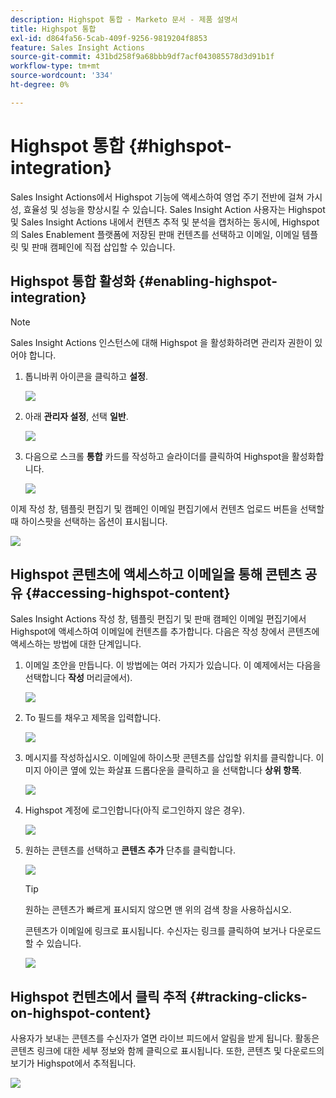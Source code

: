 ```yaml
---
description: Highspot 통합 - Marketo 문서 - 제품 설명서
title: Highspot 통합
exl-id: d864fa56-5cab-409f-9256-9819204f8853
feature: Sales Insight Actions
source-git-commit: 431bd258f9a68bbb9df7acf043085578d3d91b1f
workflow-type: tm+mt
source-wordcount: '334'
ht-degree: 0%

---
```


# Highspot 통합 {#highspot-integration}

Sales Insight Actions에서 Highspot 기능에 액세스하여 영업 주기 전반에 걸쳐 가시성, 효율성 및 성능을 향상시킬 수 있습니다. Sales Insight Action 사용자는 Highspot 및 Sales Insight Actions 내에서 컨텐츠 추적 및 분석을 캡처하는 동시에, Highspot 의 Sales Enablement 플랫폼에 저장된 판매 컨텐츠를 선택하고 이메일, 이메일 템플릿 및 판매 캠페인에 직접 삽입할 수 있습니다.

## Highspot 통합 활성화 {#enabling-highspot-integration}

>[!NOTE]
>
>Sales Insight Actions 인스턴스에 대해 Highspot 을 활성화하려면 관리자 권한이 있어야 합니다.

1. 톱니바퀴 아이콘을 클릭하고 **설정**.

   ![](assets/highspot-integration-1.png)

1. 아래 **관리자 설정**, 선택 **일반**.

   ![](assets/highspot-integration-2.png)

1. 다음으로 스크롤 **통합** 카드를 작성하고 슬라이더를 클릭하여 Highspot을 활성화합니다.

   ![](assets/highspot-integration-3.png)

이제 작성 창, 템플릿 편집기 및 캠페인 이메일 편집기에서 컨텐츠 업로드 버튼을 선택할 때 하이스팟을 선택하는 옵션이 표시됩니다.

![](assets/highspot-integration-4.png)

## Highspot 콘텐츠에 액세스하고 이메일을 통해 콘텐츠 공유 {#accessing-highspot-content}

Sales Insight Actions 작성 창, 템플릿 편집기 및 판매 캠페인 이메일 편집기에서 Highspot에 액세스하여 이메일에 컨텐츠를 추가합니다. 다음은 작성 창에서 콘텐츠에 액세스하는 방법에 대한 단계입니다.

1. 이메일 초안을 만듭니다. 이 방법에는 여러 가지가 있습니다. 이 예제에서는 다음을 선택합니다 **작성** 머리글에서).

   ![](assets/highspot-integration-5.png)

1. To 필드를 채우고 제목을 입력합니다.

   ![](assets/highspot-integration-6.png)

1. 메시지를 작성하십시오. 이메일에 하이스팟 콘텐츠를 삽입할 위치를 클릭합니다. 이미지 아이콘 옆에 있는 화살표 드롭다운을 클릭하고 을 선택합니다 **상위 항목**.

   ![](assets/highspot-integration-7.png)

1. Highspot 계정에 로그인합니다(아직 로그인하지 않은 경우).

   ![](assets/highspot-integration-8.png)

1. 원하는 콘텐츠를 선택하고 **콘텐츠 추가** 단추를 클릭합니다.

   ![](assets/highspot-integration-9.png)

   >[!TIP]
   >
   >원하는 콘텐츠가 빠르게 표시되지 않으면 맨 위의 검색 창을 사용하십시오.

   콘텐츠가 이메일에 링크로 표시됩니다. 수신자는 링크를 클릭하여 보거나 다운로드할 수 있습니다.

   ![](assets/highspot-integration-10.png)

## Highspot 컨텐츠에서 클릭 추적 {#tracking-clicks-on-highspot-content}

사용자가 보내는 콘텐츠를 수신자가 열면 라이브 피드에서 알림을 받게 됩니다. 활동은 콘텐츠 링크에 대한 세부 정보와 함께 클릭으로 표시됩니다. 또한, 콘텐츠 및 다운로드의 보기가 Highspot에서 추적됩니다.

![](assets/highspot-integration-11.png)
